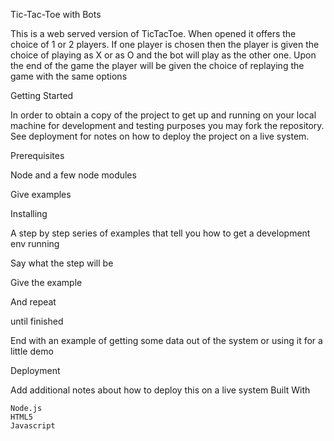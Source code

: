 Tic-Tac-Toe with Bots

This is a web served version of TicTacToe.  When opened it offers the choice of 1 or 2 players. If one player is chosen then the player is given the choice of playing as X or as O and the bot will play as the other one. Upon the end of the game the player will be given the choice of replaying the game with the same options

Getting Started
 
In order to obtain a copy of the project to get up and running on your local machine for development and testing purposes you may fork the repository. See deployment for notes on how to deploy the project on a live system.

Prerequisites

Node and a few node modules


Give examples

Installing

A step by step series of examples that tell you how to get a development env running

Say what the step will be

Give the example

And repeat

until finished

End with an example of getting some data out of the system or using it for a little demo

Deployment

Add additional notes about how to deploy this on a live system
Built With

    Node.js
    HTML5
    Javascript
